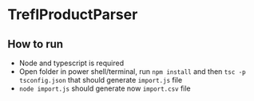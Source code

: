 # TreflProductParser
## How to run
* Node and typescript is required
* Open folder in power shell/terminal, run `npm install` and then `tsc -p tsconfig.json` that should generate `import.js` file
* `node import.js` should generate now `import.csv` file
